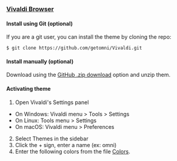 ### [Vivaldi Browser](https://vivaldi.com/pt-br/)

#### Install using Git (optional)

If you are a git user, you can install the theme by cloning the repo:

    $ git clone https://github.com/getomni/Vivaldi.git

#### Install manually (optional)

Download using the [GitHub .zip download](https://github.com/getomni/Vivaldi/archive/main.zip) option and unzip them.

#### Activating theme

1. Open Vivaldi's Settings panel
  *  On Windows: Vivaldi menu > Tools > Settings
  *  On Linux: Tools menu > Settings
  *  On macOS: Vivaldi menu > Preferences
2. Select Themes in the sidebar
3. Click the + sign, enter a name (ex: omni)
4. Enter the following colors from the file [Colors](./colors.txt).
